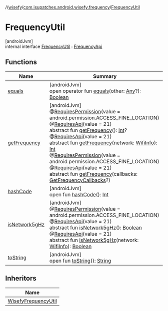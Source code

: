 //[wisefy](../../../index.md)/[com.isupatches.android.wisefy.frequency](../index.md)/[FrequencyUtil](index.md)

# FrequencyUtil

[androidJvm]\
internal interface [FrequencyUtil](index.md) : [FrequencyApi](../-frequency-api/index.md)

## Functions

| Name | Summary |
|---|---|
| [equals](../../com.isupatches.android.wisefy.wifi.delegates/-legacy-wifi-delegate/index.md#585090901%2FFunctions%2F1622544596) | [androidJvm]<br>open operator fun [equals](../../com.isupatches.android.wisefy.wifi.delegates/-legacy-wifi-delegate/index.md#585090901%2FFunctions%2F1622544596)(other: [Any](https://kotlinlang.org/api/latest/jvm/stdlib/kotlin/-any/index.html)?): [Boolean](https://kotlinlang.org/api/latest/jvm/stdlib/kotlin/-boolean/index.html) |
| [getFrequency](../-frequency-api/get-frequency.md) | [androidJvm]<br>@[RequiresPermission](https://developer.android.com/reference/kotlin/androidx/annotation/RequiresPermission.html)(value = android.permission.ACCESS_FINE_LOCATION)<br>@[RequiresApi](https://developer.android.com/reference/kotlin/androidx/annotation/RequiresApi.html)(value = 21)<br>abstract fun [getFrequency](../-frequency-api/get-frequency.md)(): [Int](https://kotlinlang.org/api/latest/jvm/stdlib/kotlin/-int/index.html)?<br>@[RequiresApi](https://developer.android.com/reference/kotlin/androidx/annotation/RequiresApi.html)(value = 21)<br>abstract fun [getFrequency](../-frequency-api/get-frequency.md)(network: [WifiInfo](https://developer.android.com/reference/kotlin/android/net/wifi/WifiInfo.html)): [Int](https://kotlinlang.org/api/latest/jvm/stdlib/kotlin/-int/index.html)<br>@[RequiresPermission](https://developer.android.com/reference/kotlin/androidx/annotation/RequiresPermission.html)(value = android.permission.ACCESS_FINE_LOCATION)<br>@[RequiresApi](https://developer.android.com/reference/kotlin/androidx/annotation/RequiresApi.html)(value = 21)<br>abstract fun [getFrequency](get-frequency.md)(callbacks: [GetFrequencyCallbacks](../../com.isupatches.android.wisefy.callbacks/-get-frequency-callbacks/index.md)?) |
| [hashCode](../../com.isupatches.android.wisefy.wifi.delegates/-legacy-wifi-delegate/index.md#1794629105%2FFunctions%2F1622544596) | [androidJvm]<br>open fun [hashCode](../../com.isupatches.android.wisefy.wifi.delegates/-legacy-wifi-delegate/index.md#1794629105%2FFunctions%2F1622544596)(): [Int](https://kotlinlang.org/api/latest/jvm/stdlib/kotlin/-int/index.html) |
| [isNetwork5gHz](../-frequency-api/is-network5g-hz.md) | [androidJvm]<br>@[RequiresPermission](https://developer.android.com/reference/kotlin/androidx/annotation/RequiresPermission.html)(value = android.permission.ACCESS_FINE_LOCATION)<br>@[RequiresApi](https://developer.android.com/reference/kotlin/androidx/annotation/RequiresApi.html)(value = 21)<br>abstract fun [isNetwork5gHz](../-frequency-api/is-network5g-hz.md)(): [Boolean](https://kotlinlang.org/api/latest/jvm/stdlib/kotlin/-boolean/index.html)<br>@[RequiresApi](https://developer.android.com/reference/kotlin/androidx/annotation/RequiresApi.html)(value = 21)<br>abstract fun [isNetwork5gHz](../-frequency-api/is-network5g-hz.md)(network: [WifiInfo](https://developer.android.com/reference/kotlin/android/net/wifi/WifiInfo.html)): [Boolean](https://kotlinlang.org/api/latest/jvm/stdlib/kotlin/-boolean/index.html) |
| [toString](../../com.isupatches.android.wisefy.wifi.delegates/-legacy-wifi-delegate/index.md#1616463040%2FFunctions%2F1622544596) | [androidJvm]<br>open fun [toString](../../com.isupatches.android.wisefy.wifi.delegates/-legacy-wifi-delegate/index.md#1616463040%2FFunctions%2F1622544596)(): [String](https://kotlinlang.org/api/latest/jvm/stdlib/kotlin/-string/index.html) |

## Inheritors

| Name |
|---|
| [WisefyFrequencyUtil](../-wisefy-frequency-util/index.md) |
